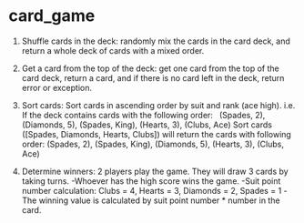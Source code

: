 # card_game
1.	Shuffle cards in the deck: randomly mix the cards in the card deck, and return a whole deck of cards with a mixed order. 

2.	Get a card from the top of the deck: get one card from the top of the card deck, return a card, and if there is no card left in the deck, return error or exception.  

3.	Sort cards:  Sort cards in ascending order by suit and rank (ace high).
    i.e. If the deck contains cards with the following order:   
    (Spades, 2), (Diamonds, 5), (Spades, King), (Hearts, 3), (Clubs, Ace) 
    Sort cards ([Spades, Diamonds, Hearts, Clubs]) will return the cards with following order: 
    (Spades, 2), (Spades, King), (Diamonds, 5), (Hearts, 3), (Clubs, Ace)  

4.	Determine winners: 2 players play the game. They will draw 3 cards by taking turns. 
    -Whoever has the high score wins the game. 
    -Suit point number calculation: Clubs = 4, Hearts = 3, Diamonds = 2, Spades = 1
    -The winning value is calculated by suit point number * number in the card.
